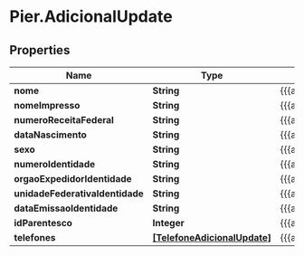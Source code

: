 # Pier.AdicionalUpdate

## Properties
Name | Type | Description | Notes
------------ | ------------- | ------------- | -------------
**nome** | **String** | {{{adicional_update_nome_value}}} | 
**nomeImpresso** | **String** | {{{adicional_update_nome_impresso_value}}} | [optional] 
**numeroReceitaFederal** | **String** | {{{adicional_update_numero_receita_federal_value}}} | 
**dataNascimento** | **String** | {{{adicional_update_data_nascimento_value}}} | [optional] 
**sexo** | **String** | {{{adicional_update_sexo_value}}} | [optional] 
**numeroIdentidade** | **String** | {{{adicional_update_numero_identidade_value}}} | [optional] 
**orgaoExpedidorIdentidade** | **String** | {{{adicional_update_orgao_expedidor_identidade_value}}} | [optional] 
**unidadeFederativaIdentidade** | **String** | {{{adicional_update_unidade_federativa_identidade_value}}} | [optional] 
**dataEmissaoIdentidade** | **String** | {{{adicional_update_data_emissao_identidade_value}}} | [optional] 
**idParentesco** | **Integer** | {{{adicional_update_id_parentesco_value}}} | [optional] 
**telefones** | [**[TelefoneAdicionalUpdate]**](TelefoneAdicionalUpdate.md) | {{{adicional_update_telefones_value}}} | [optional] 


